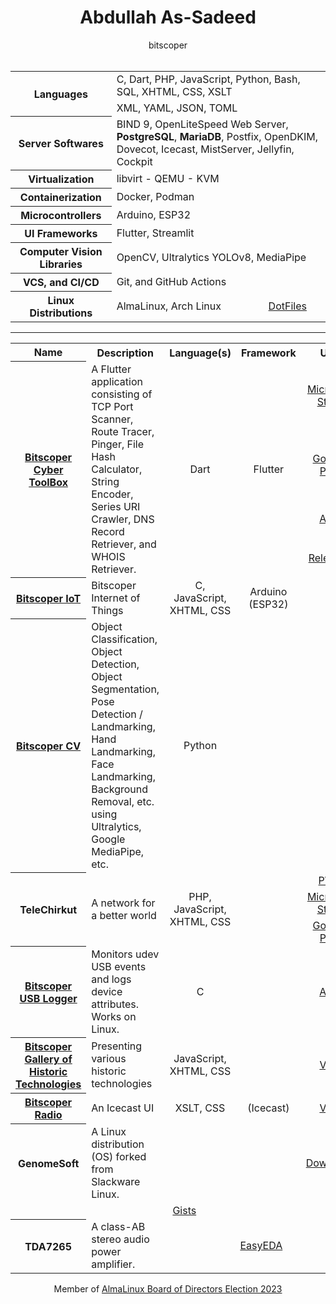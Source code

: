<div align="center">
  <h1>Abdullah As-Sadeed</h1>
  bitscoper
</div>
<br />
<table align="center">
  <tbody>
    <tr>
      <th rowspan="2">Languages</th>
      <td colspan="2">
        C, Dart, PHP, JavaScript, Python, Bash, SQL, XHTML, CSS, XSLT
      </td>
    </tr>
    <tr>
      <td colspan="2">XML, YAML, JSON, TOML</td>
    </tr>
    <tr>
      <th>Server Softwares</th>
      <td colspan="2">
        BIND 9, OpenLiteSpeed Web Server, <b>PostgreSQL</b>, <b>MariaDB</b>,
        Postfix, OpenDKIM, Dovecot, Icecast, MistServer, Jellyfin, Cockpit
      </td>
    </tr>
    <tr>
      <th>Virtualization</th>
      <td colspan="2">libvirt - QEMU - KVM</td>
    </tr>
    <tr>
      <th>Containerization</th>
      <td colspan="2">Docker, Podman</td>
    </tr>
    <tr>
      <th>Microcontrollers</th>
      <td colspan="2">Arduino, ESP32</td>
    </tr>
    <tr>
      <th>UI Frameworks</th>
      <td colspan="2">Flutter, Streamlit</td>
    </tr>
    <tr>
      <th>Computer Vision Libraries</th>
      <td colspan="2">OpenCV, Ultralytics YOLOv8, MediaPipe</td>
    </tr>
    <tr>
      <th>VCS, and CI/CD</th>
      <td colspan="2">Git, and GitHub Actions</td>
    </tr>
    <tr>
      <th>Linux Distributions</th>
      <td>AlmaLinux, Arch Linux</td>
      <td align="center">
        <a href="https://github.com/bitscoper/Bitscoper_DotFiles/">DotFiles</a>
      </td>
    </tr>
  </tbody>
</table>
<hr />
<table align="center">
  <tbody>
    <tr>
      <th>Name</th>
      <th>Description</th>
      <th>Language(s)</th>
      <th>Framework</th>
      <th>Use</th>
    </tr>
    <tr>
      <th rowspan="4">
        <a href="https://github.com/bitscoper/Bitscoper_Cyber_ToolBox/"
          >Bitscoper Cyber ToolBox</a
        >
      </th>
      <td rowspan="4">
        A Flutter application consisting of TCP Port Scanner, Route Tracer,
        Pinger, File Hash Calculator, String Encoder, Series URI Crawler, DNS
        Record Retriever, and WHOIS Retriever.
      </td>
      <td rowspan="4" align="center">Dart</td>
      <td rowspan="4" align="center">Flutter</td>
      <td align="center">
        <a href="https://apps.microsoft.com/detail/9n6r5lxczxl6"
          >Microsoft Store</a
        >
      </td>
    </tr>
    <tr>
      <td align="center">
        <a
          href="https://play.google.com/store/apps/details?id=bitscoper.bitscoper_cyber_toolbox"
          >Google Play</a
        >
      </td>
    </tr>
    <tr>
      <td align="center">
        <a href="https://aur.archlinux.org/packages/bitscoper-cyber-toolbox-bin"
          >AUR</a
        >
      </td>
    </tr>
    <tr>
      <td align="center">
        <a href="https://github.com/bitscoper/Bitscoper_Cyber_ToolBox/releases/"
          >Releases</a
        >
      </td>
    </tr>
    <tr>
      <th>
        <a href="https://github.com/bitscoper/Bitscoper_IoT/">Bitscoper IoT</a>
      </th>
      <td>Bitscoper Internet of Things</td>
      <td align="center">C, JavaScript, XHTML, CSS</td>
      <td align="center">Arduino (ESP32)</td>
      <td></td>
    </tr>
    <tr>
      <th>
        <a href="https://github.com/bitscoper/Bitscoper_CV">Bitscoper CV</a>
      </th>
      <td>
        Object Classification, Object Detection, Object Segmentation, Pose
        Detection / Landmarking, Hand Landmarking, Face Landmarking, Background
        Removal, etc. using Ultralytics, Google MediaPipe, etc.
      </td>
      <td align="center">Python</td>
      <td></td>
      <td></td>
    </tr>
    <tr>
      <th rowspan="3">TeleChirkut</th>
      <td rowspan="3">A network for a better world</td>
      <td rowspan="3" align="center">PHP, JavaScript, XHTML, CSS</td>
      <td rowspan="3"></td>
      <td align="center">
        <a href="https://telechirkut.bitscoper.live/">PWA</a>
      </td>
    </tr>
    <tr>
      <td align="center">
        <a href="https://www.microsoft.com/store/apps/9P8VZN45VV94"
          >Microsoft Store</a
        >
      </td>
    </tr>
    <tr>
      <td align="center">
        <a
          href="https://play.google.com/store/apps/details?id=xyz.telechirkut.pwa"
          >Google Play</a
        >
      </td>
    </tr>
    <tr>
      <th>
        <a href="https://github.com/bitscoper/Bitscoper_USB_Logger/"
          >Bitscoper USB Logger</a
        >
      </th>
      <td>
        Monitors udev USB events and logs device attributes. Works on Linux.
      </td>
      <td align="center">C</td>
      <td></td>
      <td align="center">
        <a href="https://aur.archlinux.org/packages/bitscoper-usb-logger"
          >AUR</a
        >
      </td>
    </tr>
    <tr>
      <th>
        <a
          href="https://github.com/bitscoper/Bitscoper_Gallery_of_Historic_Technologies/"
          >Bitscoper Gallery of Historic Technologies</a
        >
      </th>
      <td>Presenting various historic technologies</td>
      <td align="center">JavaScript, XHTML, CSS</td>
      <td align="center"></td>
      <td align="center">
        <a href="https://bitscoper.live/BGHT/">Visit</a>
      </td>
    </tr>
    <tr>
      <th>
        <a href="https://github.com/bitscoper/Bitscoper_Radio/"
          >Bitscoper Radio</a
        >
      </th>
      <td>An Icecast UI</td>
      <td align="center">XSLT, CSS</td>
      <td align="center">(Icecast)</td>
      <td align="center">
        <a href="https://bitscoper.live:17101/">Visit</a>
      </td>
    </tr>
    <tr>
      <th>GenomeSoft</th>
      <td>A Linux distribution (OS) forked from Slackware Linux.</td>
      <td></td>
      <td></td>
      <td align="center">
        <a href="">Download</a>
      </td>
    </tr>
    <tr>
      <td colspan="5" align="center">
        <a href="https://gist.github.com/bitscoper/">Gists</a>
      </td>
    </tr>
    <tr>
      <th>TDA7265</th>
      <td>A class-AB stereo audio power amplifier.</td>
      <td align="center" colspan="3">
        <a
          href="https://easyeda.com/editor#project_id=7ad692397df642a3b56d34934c1700d5"
          >EasyEDA</a
        >
      </td>
    </tr>
  </tbody>
</table>
<p align="center">
  Member of
  <a href="https://wiki.almalinux.org/election2023.html#election-committee"
    >AlmaLinux Board of Directors Election 2023</a
  >
</p>
